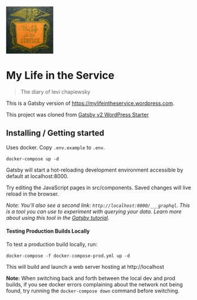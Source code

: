 ![Logo of the project](./src/img/logo.jpeg)

# My Life in the Service
> The diary of levi chapiewsky

This is a Gatsby version of https://mylifeintheservice.wordpress.com.

This project was cloned from [Gatsby v2 WordPress Starter](https://github.com/GatsbyCentral/gatsby-starter-wordpress)

## Installing / Getting started

Uses docker. Copy `.env.example` to `.env`. 

```shell
docker-compose up -d
```

Gatsby will start a hot-reloading development environment accessible by default at localhost:8000.

Try editing the JavaScript pages in src/components. Saved changes will live reload in the browser.

_Note: You'll also see a second link: _`http://localhost:8000/___graphql`_. This is a tool you can use to experiment with querying your data. Learn more about using this tool in the [Gatsby tutorial](https://www.gatsbyjs.org/tutorial/part-five/#introducing-graphiql)._

#### Testing Production Builds Locally

To test a production build locally, run:

```shell
docker-compose -f docker-compose-prod.yml up -d
```

This will build and launch a web server hosting at http://localhost

**Note:** When switching back and forth between the local dev and prod builds, if you see docker errors complaining about the network not being found,
try running the `docker-compose down` command before switching.
